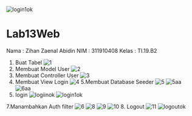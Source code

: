 ![login1ok](https://user-images.githubusercontent.com/81241228/123546421-a17f5c00-d786-11eb-9951-bd15c875478f.png)
# Lab13Web
Nama : Zihan Zaenal Abidin
NIM : 311910408
Kelas : TI.19.B2

1. Buat Tabel
![1](https://user-images.githubusercontent.com/81241228/123545691-8eb75800-d783-11eb-908b-111004495227.PNG)
2. Membuat Model User
![2](https://user-images.githubusercontent.com/81241228/123545699-a42c8200-d783-11eb-8f91-f08dbf4fbb00.PNG)
3. Membuat Controller User
![3](https://user-images.githubusercontent.com/81241228/123545708-b0b0da80-d783-11eb-9d88-d04c228eb361.PNG)
4. Membuat View Login
![4](https://user-images.githubusercontent.com/81241228/123545722-c4f4d780-d783-11eb-81b1-3abee7dcfd76.PNG)
5.Membuat Database Seeder
![5](https://user-images.githubusercontent.com/81241228/123545757-f8376680-d783-11eb-9364-0e5dbfe17d14.PNG)
![5aa](https://user-images.githubusercontent.com/81241228/123546230-ee166780-d785-11eb-93fc-d1c2ed558e83.png)
![6aa](https://user-images.githubusercontent.com/81241228/123546248-fcfd1a00-d785-11eb-8508-66e260bf867c.png)
6. login
![logiinok](https://user-images.githubusercontent.com/81241228/123546259-0b4b3600-d786-11eb-896f-c4a7c5bebdd3.png)
![login1ok](https://user-images.githubusercontent.com/81241228/123546429-aba15a80-d786-11eb-8c26-517624e0c536.png)

7.Manambahkan Auth filter
![6](https://user-images.githubusercontent.com/81241228/123546279-21f18d00-d786-11eb-8a7a-f050cfbf2a62.PNG)
![8](https://user-images.githubusercontent.com/81241228/123546295-39307a80-d786-11eb-9646-782181f99d6b.PNG)
![9](https://user-images.githubusercontent.com/81241228/123546302-43527900-d786-11eb-9630-7fd0bc7fb52a.PNG)
![10](https://user-images.githubusercontent.com/81241228/123546325-5c5b2a00-d786-11eb-9201-0860d71c8ce0.PNG)
8. Logout
![11](https://user-images.githubusercontent.com/81241228/123546349-6d0ba000-d786-11eb-8ed3-7fe57a07d9d1.PNG)
![logoutok](https://user-images.githubusercontent.com/81241228/123546449-ba880d00-d786-11eb-91a7-64f35b6fcc42.png)

